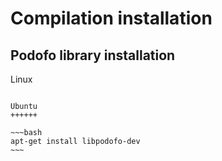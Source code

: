 Compilation installation
=========================

Podofo library installation
---------------------------

Linux
~~~~~

Ubuntu
++++++

~~~bash
apt-get install libpodofo-dev
~~~

